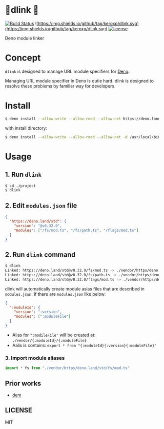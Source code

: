 # 🍹dlink 🦕

[![Build Status](https://github.com/keroxp/dlink/workflows/CI/badge.svg)](https://github.com/keroxp/dlink/actions)
![https://img.shields.io/github/tag/keroxp/dlink.svg](https://img.shields.io/github/tag/keroxp/dlink.svg)
[![license](https://img.shields.io/github/license/keroxp/dlink.svg)](https://github.com/keroxp/dlink)

Deno module linker

# Concept

`dlink` is designed to manage URL module specifiers for
[Deno](https://deno.land).

Managing URL module specifier in Deno is qutie hard. dlink is designed to
resolve these problems by familiar way for developers.

# Install

```bash
$ deno install --allow-write --allow-read --allow-net https://deno.land/x/dlink/dlink.ts
```

with install directory:

```bash
$ deno install --allow-write --allow-read --allow-net -d /usr/local/bin dlink https://deno.land/x/dlink/dlink.ts
```

# Usage

## 1. Run `dlink`

```bash
$ cd ./project
$ dlink
```

## 2. Edit `modules.json` file

```json
{
  "https://deno.land/std": {
    "version": "@v0.32.0",
    "modules": ["/fs/mod.ts", "/fs/path.ts", "/flags/mod.ts"]
  }
}
```

## 2. Run `dlink` command

```bash
$ dlink
Linked: https://deno.land/std@v0.32.0/fs/mod.ts -> ./vendor/https/deno.land/std/fs/mod.ts
Linked: https://deno.land/std@v0.32.0/fs/path.ts -> ./vendor/https/deno.land/std/fs/path.ts
Linked: https://deno.land/std@v0.32.0/flags/mod.ts -> ./vendor/https/deno.land/std/flags/mod.ts
```

dlink will automatically create module asias files that are described in
`modules.json`. If there are `modules.json` like below:

```json
{
  ":moduleId": {
    "version": ":version",
    "modules": [":moduleFile"]
  }
}
```

- Alias for `":modileFile"` will be created at:
  `./vendor/{:moduleId}/{:moduleFile}`
- Aalis is contains: `export * from "{:moduleId}{:version}{:moduleFile}"`

### 3. Import module aliases

```ts
import * fs from "./vendor/https/deno.land/std/fs/mod.ts"
```

## Prior works

- [dem](https://github.com/syumai/dem)

## LICENSE

MIT
